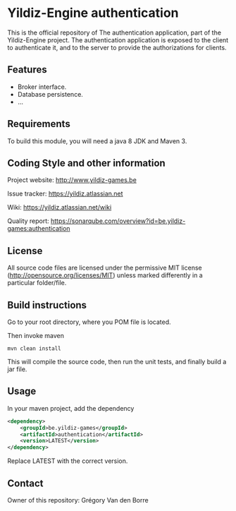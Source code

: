 # Yildiz-Engine authentication

This is the official repository of The authentication application, part of the Yildiz-Engine project.
The authentication application is exposed to the client to authenticate it, and to the server to provide the authorizations for clients.

## Features

* Broker interface.
* Database persistence.
* ...

## Requirements

To build this module, you will need a java 8 JDK and Maven 3.

## Coding Style and other information

Project website:
http://www.yildiz-games.be

Issue tracker:
https://yildiz.atlassian.net

Wiki:
https://yildiz.atlassian.net/wiki

Quality report:
https://sonarqube.com/overview?id=be.yildiz-games:authentication

## License

All source code files are licensed under the permissive MIT license
(http://opensource.org/licenses/MIT) unless marked differently in a particular folder/file.

## Build instructions

Go to your root directory, where you POM file is located.

Then invoke maven

	mvn clean install

This will compile the source code, then run the unit tests, and finally build a jar file.

## Usage

In your maven project, add the dependency

```xml
<dependency>
    <groupId>be.yildiz-games</groupId>
    <artifactId>authentication</artifactId>
    <version>LATEST</version>
</dependency>
```
Replace LATEST with the correct version.

## Contact
Owner of this repository: Grégory Van den Borre